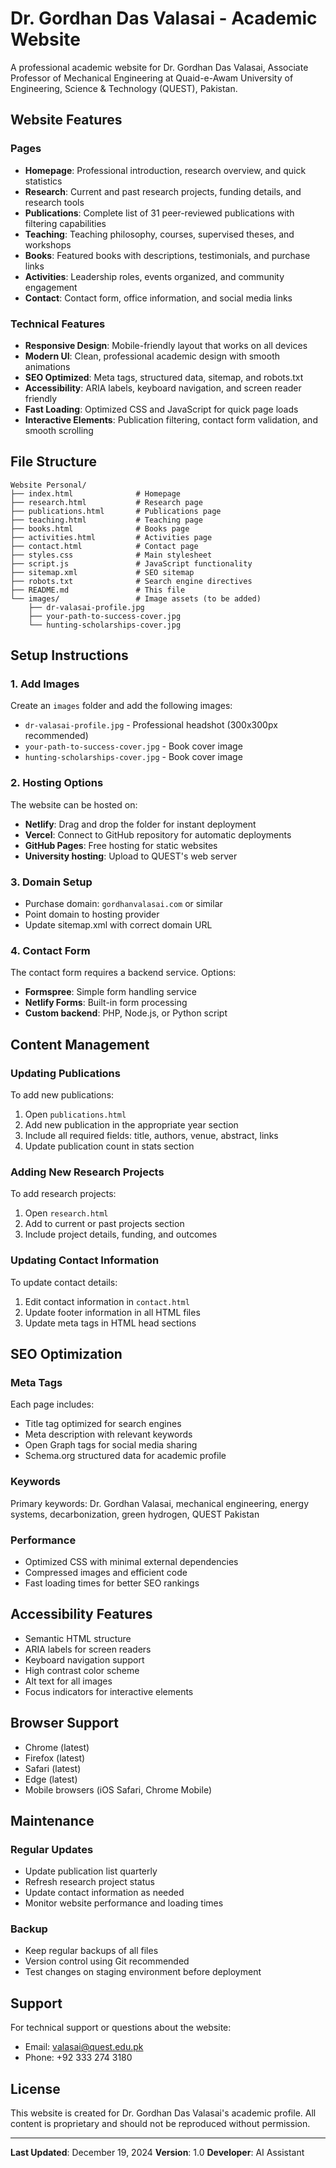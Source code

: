 # Dr. Gordhan Das Valasai - Academic Website

A professional academic website for Dr. Gordhan Das Valasai, Associate Professor of Mechanical Engineering at Quaid-e-Awam University of Engineering, Science & Technology (QUEST), Pakistan.

## Website Features

### Pages
- **Homepage**: Professional introduction, research overview, and quick statistics
- **Research**: Current and past research projects, funding details, and research tools
- **Publications**: Complete list of 31 peer-reviewed publications with filtering capabilities
- **Teaching**: Teaching philosophy, courses, supervised theses, and workshops
- **Books**: Featured books with descriptions, testimonials, and purchase links
- **Activities**: Leadership roles, events organized, and community engagement
- **Contact**: Contact form, office information, and social media links

### Technical Features
- **Responsive Design**: Mobile-friendly layout that works on all devices
- **Modern UI**: Clean, professional academic design with smooth animations
- **SEO Optimized**: Meta tags, structured data, sitemap, and robots.txt
- **Accessibility**: ARIA labels, keyboard navigation, and screen reader friendly
- **Fast Loading**: Optimized CSS and JavaScript for quick page loads
- **Interactive Elements**: Publication filtering, contact form validation, and smooth scrolling

## File Structure

```
Website Personal/
├── index.html              # Homepage
├── research.html           # Research page
├── publications.html       # Publications page
├── teaching.html           # Teaching page
├── books.html              # Books page
├── activities.html         # Activities page
├── contact.html            # Contact page
├── styles.css              # Main stylesheet
├── script.js               # JavaScript functionality
├── sitemap.xml             # SEO sitemap
├── robots.txt              # Search engine directives
├── README.md               # This file
└── images/                 # Image assets (to be added)
    ├── dr-valasai-profile.jpg
    ├── your-path-to-success-cover.jpg
    └── hunting-scholarships-cover.jpg
```

## Setup Instructions

### 1. Add Images
Create an `images` folder and add the following images:
- `dr-valasai-profile.jpg` - Professional headshot (300x300px recommended)
- `your-path-to-success-cover.jpg` - Book cover image
- `hunting-scholarships-cover.jpg` - Book cover image

### 2. Hosting Options
The website can be hosted on:
- **Netlify**: Drag and drop the folder for instant deployment
- **Vercel**: Connect to GitHub repository for automatic deployments
- **GitHub Pages**: Free hosting for static websites
- **University hosting**: Upload to QUEST's web server

### 3. Domain Setup
- Purchase domain: `gordhanvalasai.com` or similar
- Point domain to hosting provider
- Update sitemap.xml with correct domain URL

### 4. Contact Form
The contact form requires a backend service. Options:
- **Formspree**: Simple form handling service
- **Netlify Forms**: Built-in form processing
- **Custom backend**: PHP, Node.js, or Python script

## Content Management

### Updating Publications
To add new publications:
1. Open `publications.html`
2. Add new publication in the appropriate year section
3. Include all required fields: title, authors, venue, abstract, links
4. Update publication count in stats section

### Adding New Research Projects
To add research projects:
1. Open `research.html`
2. Add to current or past projects section
3. Include project details, funding, and outcomes

### Updating Contact Information
To update contact details:
1. Edit contact information in `contact.html`
2. Update footer information in all HTML files
3. Update meta tags in HTML head sections

## SEO Optimization

### Meta Tags
Each page includes:
- Title tag optimized for search engines
- Meta description with relevant keywords
- Open Graph tags for social media sharing
- Schema.org structured data for academic profile

### Keywords
Primary keywords: Dr. Gordhan Valasai, mechanical engineering, energy systems, decarbonization, green hydrogen, QUEST Pakistan

### Performance
- Optimized CSS with minimal external dependencies
- Compressed images and efficient code
- Fast loading times for better SEO rankings

## Accessibility Features

- Semantic HTML structure
- ARIA labels for screen readers
- Keyboard navigation support
- High contrast color scheme
- Alt text for all images
- Focus indicators for interactive elements

## Browser Support

- Chrome (latest)
- Firefox (latest)
- Safari (latest)
- Edge (latest)
- Mobile browsers (iOS Safari, Chrome Mobile)

## Maintenance

### Regular Updates
- Update publication list quarterly
- Refresh research project status
- Update contact information as needed
- Monitor website performance and loading times

### Backup
- Keep regular backups of all files
- Version control using Git recommended
- Test changes on staging environment before deployment

## Support

For technical support or questions about the website:
- Email: valasai@quest.edu.pk
- Phone: +92 333 274 3180

## License

This website is created for Dr. Gordhan Das Valasai's academic profile. All content is proprietary and should not be reproduced without permission.

---

**Last Updated**: December 19, 2024
**Version**: 1.0
**Developer**: AI Assistant
